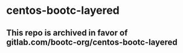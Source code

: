 # centos-bootc-layered

## This repo is archived in favor of gitlab.com/bootc-org/centos-bootc-layered
